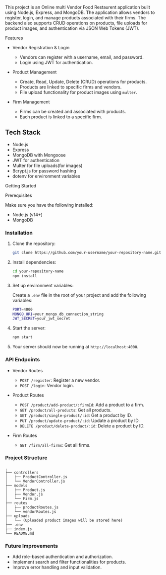 This project is an  Online multi Vendor Food Restaurent application built using Node.js, Express, and MongoDB.
The application allows vendors to register, login, and manage products associated with their firms.
The backend also supports CRUD operations on products, file uploads for product images, and authentication via JSON Web Tokens (JWT).

 Features

- Vendor Registration & Login
  - Vendors can register with a username, email, and password.
  - Login using JWT for authentication.
  
- Product Management
  - Create, Read, Update, Delete (CRUD) operations for products.
  - Products are linked to specific firms and vendors.
  - File upload functionality for product images using `multer`.
  
- Firm Management
  - Firms can be created and associated with products.
  - Each product is linked to a specific firm.

## Tech Stack

- Node.js
- Express
- MongoDB with Mongoose
- JWT for authentication
- Multer for file uploads(for images)
- Bcrypt.js for password hashing
- dotenv for environment variables

Getting Started

 Prerequisites

Make sure you have the following installed:

- Node.js (v14+)
- MongoDB

### Installation

1. Clone the repository:

   ```bash
   git clone https://github.com/your-username/your-repository-name.git
   ```

2. Install dependencies:

   ```bash
   cd your-repository-name
   npm install
   ```

3. Set up environment variables:

   Create a `.env` file in the root of your project and add the following variables:

   ```bash
   PORT=4000
   MONGO_URI=your_mongo_db_connection_string
   JWT_SECRET=your_jwt_secret
   ```

4. Start the server:

   ```bash
   npm start
   ```

5. Your server should now be running at `http://localhost:4000`.

### API Endpoints

- Vendor Routes
  - `POST /register`: Register a new vendor.
  - `POST /login`: Vendor login.

- Product Routes
  - `POST /product/add-product/:firmId`: Add a product to a firm.
  - `GET /product/all-products`: Get all products.
  - `GET /product/single-product/:id`: Get a product by ID.
  - `PUT /product/update-product/:id`: Update a product by ID.
  - `DELETE /product/delete-product/:id`: Delete a product by ID.

- Firm Routes
  - `GET /firm/all-firms`: Get all firms.

### Project Structure

```
.
├── controllers
│   ├── ProductController.js
│   └── VendorController.js
├── models
│   ├── Product.js
│   ├── Vendor.js
│   └── Firm.js
├── routes
│   ├── productRoutes.js
│   └── vendorRoutes.js
├── uploads
│   └── (Uploaded product images will be stored here)
├── .env
├── index.js
└── README.md
```

### Future Improvements

- Add role-based authentication and authorization.
- Implement search and filter functionalities for products.
- Improve error handling and input validation.


